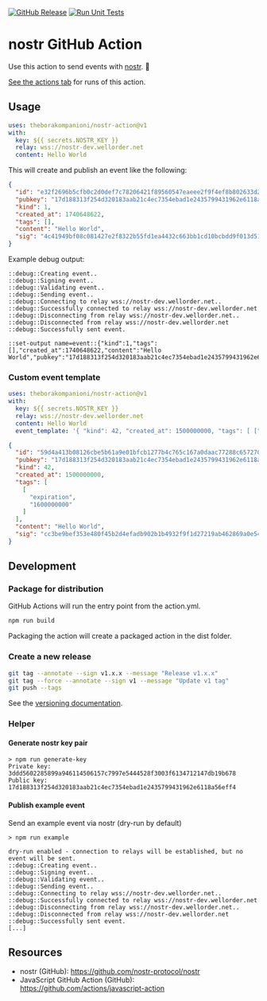[![GitHub Release](https://img.shields.io/github/v/release/theborakompanioni/nostr-action?cacheSeconds=3600)](https://github.com/theborakompanioni/nostr-action/releases/latest)
[![Run Unit Tests](https://github.com/theborakompanioni/nostr-action/actions/workflows/test.yml/badge.svg)](https://github.com/theborakompanioni/nostr-action/actions/workflows/test.yml)

# nostr GitHub Action

Use this action to send events with [nostr](https://github.com/nostr-protocol/nostr). :rocket:

[See the actions tab](https://github.com/theborakompanioni/nostr-action/actions) for runs of this action.

## Usage

```yaml
uses: theborakompanioni/nostr-action@v1
with:
  key: ${{ secrets.NOSTR_KEY }}
  relay: wss://nostr-dev.wellorder.net
  content: Hello World
```

This will create and publish an event like the following:
```json
{
  "id": "e32f2696b5cfb0c2d0def7c78206421f89560547eaeee2f9f4ef8b802633d289",
  "pubkey": "17d188313f254d320183aab21c4ec7354ebad1e2435799431962e6118a56eff4",
  "kind": 1,
  "created_at": 1740648622,
  "tags": [],
  "content": "Hello World",
  "sig": "4c41949bf08c081427e2f8322b55fd1ea4432c663bb1cd10bcbdd9f013d51a66544666e2abb7cdb51b3bad6b48ef8ebc41ccf345982f6fefe22cc956cc29ef09"
}
```

Example debug output:
```
::debug::Creating event..
::debug::Signing event..
::debug::Validating event..
::debug::Sending event..
::debug::Connecting to relay wss://nostr-dev.wellorder.net..
::debug::Successfully connected to relay wss://nostr-dev.wellorder.net
::debug::Disconnecting from relay wss://nostr-dev.wellorder.net..
::debug::Disconnected from relay wss://nostr-dev.wellorder.net
::debug::Successfully sent event.

::set-output name=event::{"kind":1,"tags":[],"created_at":1740648622,"content":"Hello World","pubkey":"17d188313f254d320183aab21c4ec7354ebad1e2435799431962e6118a56eff4","id":"e32f2696b5cfb0c2d0def7c78206421f89560547eaeee2f9f4ef8b802633d289","sig":"4c41949bf08c081427e2f8322b55fd1ea4432c663bb1cd10bcbdd9f013d51a66544666e2abb7cdb51b3bad6b48ef8ebc41ccf345982f6fefe22cc956cc29ef09"}
```

### Custom event template

```yaml
uses: theborakompanioni/nostr-action@v1
with:
  key: ${{ secrets.NOSTR_KEY }}
  relay: wss://nostr-dev.wellorder.net
  content: Hello World
  event_template: '{ "kind": 42, "created_at": 1500000000, "tags": [ ["expiration", "1600000000"] ] }'
```

```json
{
  "id": "59d4a413b08126cbe5b61a9e01bfcb1277b4c765c167a0daac77288c657270a1",
  "pubkey": "17d188313f254d320183aab21c4ec7354ebad1e2435799431962e6118a56eff4",
  "kind": 42,
  "created_at": 1500000000,
  "tags": [
    [
      "expiration",
      "1600000000"
    ]
  ],
  "content": "Hello World",
  "sig": "cc3be9bef353e480f45b2d4efadb902b1b4932f9f1d27219ab462869a0e5487d5aa6eabd7327f5da325ac9bd7a562a29a448b1a9e65ee318e05054126d22bb7e"
}
```

## Development
### Package for distribution

GitHub Actions will run the entry point from the action.yml. 

```bash
npm run build
```
Packaging the action will create a packaged action in the dist folder.

### Create a new release
```bash
git tag --annotate --sign v1.x.x --message "Release v1.x.x"
git tag --force --annotate --sign v1 --message "Update v1 tag"
git push --tags
``` 

See the [versioning documentation](https://github.com/actions/toolkit/blob/master/docs/action-versioning.md).

### Helper

#### Generate nostr key pair
```
> npm run generate-key
Private key: 3ddd5602285899a946114506157c7997e5444528f3003f6134712147db19b678
Public key: 17d188313f254d320183aab21c4ec7354ebad1e2435799431962e6118a56eff4
```

#### Publish example event
Send an example event via nostr (dry-run by default)

```
> npm run example
```
```
dry-run enabled - connection to relays will be established, but no event will be sent.
::debug::Creating event..
::debug::Signing event..
::debug::Validating event..
::debug::Sending event..
::debug::Connecting to relay wss://nostr-dev.wellorder.net..
::debug::Successfully connected to relay wss://nostr-dev.wellorder.net
::debug::Disconnecting from relay wss://nostr-dev.wellorder.net..
::debug::Disconnected from relay wss://nostr-dev.wellorder.net
::debug::Successfully sent event.
[...]
```

## Resources
- nostr (GitHub): https://github.com/nostr-protocol/nostr
- JavaScript GitHub Action (GitHub): https://github.com/actions/javascript-action

